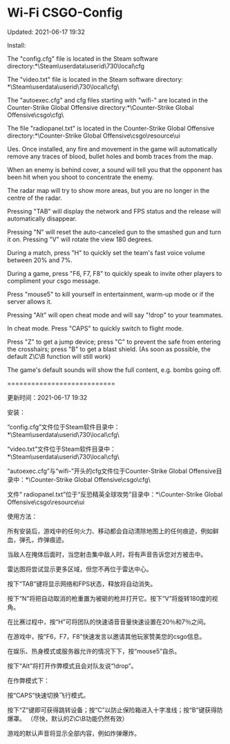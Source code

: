 # Wi-Fi CSGO-Config
Updated: 2021-06-17 19:32

Install:

The "config.cfg" file is located in the Steam software directory:*\Steam\userdata\userid\730\local\cfg

The "video.txt" file is located in the Steam software directory: *\Steam\userdata\userid\730\local\cfg\

The "autoexec.cfg" and cfg files starting with "wifi-" are located in the Counter-Strike Global Offensive directory:*\Counter-Strike Global Offensive\csgo\cfg\

The file "radiopanel.txt" is located in the Counter-Strike Global Offensive directory:*\Counter-Strike Global Offensive\csgo\resource\ui

Ues.
Once installed, any fire and movement in the game will automatically remove any traces of blood, bullet holes and bomb traces from the map.

When an enemy is behind cover, a sound will tell you that the opponent has been hit when you shoot to concentrate the enemy.

The radar map will try to show more areas, but you are no longer in the centre of the radar.

Pressing "TAB" will display the network and FPS status and the release will automatically disappear.

Pressing "N" will reset the auto-canceled gun to the smashed gun and turn it on. Pressing "V" will rotate the view 180 degrees.

During a match, press "H" to quickly set the team's fast voice volume between 20% and 7%.

During a game, press "F6, F7, F8" to quickly speak to invite other players to compliment your csgo message.

Press "mouse5" to kill yourself in entertainment, warm-up mode or if the server allows it.

Pressing "Alt" will open cheat mode and will say "!drop" to your teammates.

In cheat mode.
Press "CAPS" to quickly switch to flight mode.

Press "Z" to get a jump device; press "C" to prevent the safe from entering the crosshairs; press "B" to get a blast shield. (As soon as possible, the default Z\C\B function will still work)

The game's default sounds will show the full content, e.g. bombs going off.

===========================

更新时间：2021-06-17 19:32

安装：

“config.cfg”文件位于Steam软件目录中：*\Steam\userdata\userid\730\local\cfg\

“video.txt”文件位于Steam软件目录中：*\Steam\userdata\userid\730\local\cfg\

“autoexec.cfg”与“wifi-”开头的cfg文件位于Counter-Strike Global Offensive目录中：*\Counter-Strike Global Offensive\csgo\cfg\

文件“ radiopanel.txt”位于“反恐精英全球攻势”目录中：*\Counter-Strike Global Offensive\csgo\resource\ui


使用方法：

所有安装后，游戏中的任何火力、移动都会自动清除地图上的任何痕迹，例如鲜血，弹孔，炸弹痕迹。

当敌人在掩体后面时，当您射击集中敌人时，将有声音告诉您对方被击中。

雷达图将尝试显示更多区域，但您不再位于雷达中心。

按下“TAB”键将显示网络和FPS状态，释放将自动消失。

按下“N”将把自动取消的枪重置为被砸的枪并打开它。按下“V”将旋转180度的视角。

在比赛过程中，按“H”可将团队的快速语音音量快速设置在20％和7％之间。

在游戏中，按“F6，F7，F8”快速发言以邀请其他玩家赞美您的csgo信息。

在娱乐、热身模式或服务器允许的情况下下，按“mouse5”自杀。

按下“Alt”将打开作弊模式且会对队友说“!drop”。


在作弊模式下：

按“CAPS”快速切换飞行模式。

按下“Z”键即可获得跳转设备；按“C”以防止保险箱进入十字准线；按“B”键获得防爆罩。 （尽快，默认的Z\C\B功能仍然有效）

游戏的默认声音将显示全部内容，例如炸弹爆炸。
